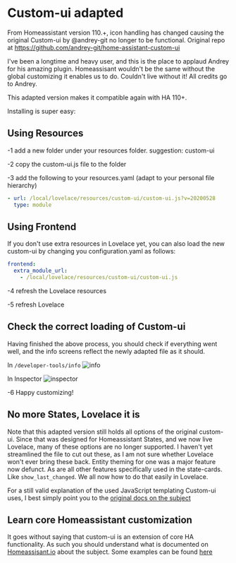 # Custom-ui adapted
From Homeassistant version 110.+, icon handling has changed causing the original Custom-ui by @andrey-git no longer to be functional. Original repo at https://github.com/andrey-git/home-assistant-custom-ui

I've been a longtime and heavy user, and this is the place to applaud Andrey for his amazing plugin. Homeassisant wouldn't be the same without the global customizing it enables us to do. Couldn't live without it!
All credits go to Andrey.

This adapted version makes it compatible again with HA 110+.

Installing is super easy:

## Using Resources
-1 add a new folder under your resources folder. suggestion: custom-ui

-2 copy the custom-ui.js file to the folder

-3 add the following to your resources.yaml (adapt to your personal file hierarchy)
   ```yaml
   - url: /local/lovelace/resources/custom-ui/custom-ui.js?v=20200528
     type: module
  ```


## Using Frontend
If you don't use extra resources in Lovelace yet, you can also load the new custom-ui by changing you configuration.yaml as follows:
   ```yaml
   frontend:
     extra_module_url:
       - /local/lovelace/resources/custom-ui/custom-ui.js
   ```

-4 refresh the Lovelace resources

-5 refresh Lovelace


## Check the correct loading of Custom-ui
Having finished the above process, you should check if everything went well, and the info screens reflect the newly adapted file as it should.

In `/developer-tools/info`
![info](https://github.com/Mariusthvdb/custom-ui/blob/master/Schermafbeelding%202020-05-28%20om%2012.31.07.png)

In Inspector
![inspector](https://github.com/Mariusthvdb/custom-ui/blob/master/Schermafbeelding%202020-05-28%20om%2012.31.51.png)

-6 Happy customizing!

## No more States, Lovelace it is
Note that this adapted version still holds all options of the original custom-ui. Since that was designed for Homeassistant   States, and we now live Lovelace, many of these options are no longer supported. I haven't yet streamlined the file to cut out these, as I am not sure whether Lovelace won't ever bring these back. Entity theming for one was a major feature now defunct.
As are all other features specifically used in the state-cards. Like `show_last_changed`. We all now how to do that easily in Lovelace.

For a still valid explanation of the used JavaScript templating Custom-ui uses, I best simply point you to the [original docs on the subject](https://github.com/andrey-git/home-assistant-custom-ui/blob/master/docs/templates.md)

## Learn core Homeassistant customization 
It goes without saying that custom-ui is an extension of core HA functionality. As such you should understand what is documented on [Homeassisant.io](https://www.home-assistant.io/docs/configuration/customizing-devices/) about the subject.
Some examples can be found [here](https://github.com/Mariusthvdb/custom-ui/blob/master/examples.yaml)
